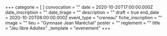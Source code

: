 +++
categorie = [ ]
convocation = ""
date = 2020-10-20T17:00:00.000Z
date_inscription = ""
date_tirage = ""
description = ""
draft = true
end_date = 2020-10-20T08:00:00.000Z
event_type = "creneau"
fiche_inscription = ""
image = ""
lieu = "Gymnase Jean Maréchal"
poster = ""
reglement = ""
title = "Jeu libre Adultes"
_template = "evenement"
+++

